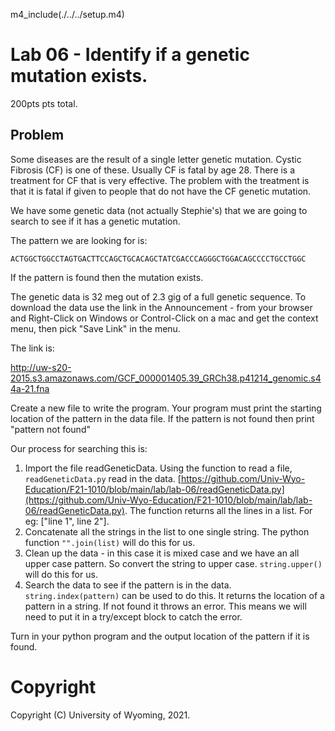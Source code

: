 

m4_include(./../../setup.m4)

# Lab 06 - Identify if a genetic mutation exists.

200pts pts total.

## Problem

Some diseases are the result of a single letter genetic mutation.  Cystic Fibrosis (CF) is one of these.
Usually CF is fatal by age 28.   There is a treatment for CF that is very effective.  The problem with
the treatment is that it is fatal if given to people that do not have the CF genetic mutation.

We have some genetic data (not actually Stephie's) that we are going to search to see if it has
a genetic mutation.

The pattern we are looking for is:

```
ACTGGCTGGCCTAGTGACTTCCAGCTGCACAGCTATCGACCCAGGGCTGGACAGCCCCTGCCTGGC
```

If the pattern is found then the mutation exists.

The genetic data is 32 meg out of 2.3 gig of a full genetic sequence.
To download the data use the link in the Announcement - from your browser and Right-Click on Windows
or Control-Click on a mac and get the context menu, then pick "Save Link" in the menu.

The link is:

http://uw-s20-2015.s3.amazonaws.com/GCF_000001405.39_GRCh38.p41214_genomic.s44a-21.fna

Create a new file to write the program. 
Your program must print the starting location of the pattern in the data file. If the pattern is not found then print "pattern not found"

Our process for searching this is:

1. Import the file readGeneticData. Using the function to read a file, `readGeneticData.py` read in the data.  [https://github.com/Univ-Wyo-Education/F21-1010/blob/main/lab/lab-06/readGeneticData.py](https://github.com/Univ-Wyo-Education/F21-1010/blob/main/lab/lab-06/readGeneticData.py). The function returns all the lines in a list. For eg: ["line 1", line 2"].
2. Concatenate all the strings in the list to one single string. The python function `"".join(list)` will do this for us.
3. Clean up the data - in this case it is mixed case and we have an all upper case pattern.  So convert the string to upper case.  `string.upper()` will do this for us.
4. Search the data to see if the pattern is in the data.   `string.index(pattern)` can be used to do this.  It returns the location of a pattern in a string.  If not found it throws an error.  This means we will need to put it in a try/except block to catch the error.


Turn in your python program and the output location of the pattern if it is found.






# Copyright

Copyright (C) University of Wyoming, 2021.

